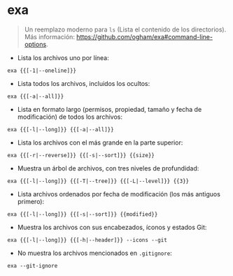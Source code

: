 # exa

> Un reemplazo moderno para `ls` (Lista el contenido de los directorios).
> Más información: <https://github.com/ogham/exa#command-line-options>.

- Lista los archivos uno por línea:

`exa {{[-1|--oneline]}}`

- Lista todos los archivos, incluidos los ocultos:

`exa {{[-a|--all]}}`

- Lista en formato largo (permisos, propiedad, tamaño y fecha de modificación) de todos los archivos:

`exa {{[-l|--long]}} {{[-a|--all]}}`

- Lista los archivos con el más grande en la parte superior:

`exa {{[-r|--reverse]}} {{[-s|--sort]}} {{size}}`

- Muestra un árbol de archivos, con tres niveles de profundidad:

`exa {{[-l|--long]}} {{[-T|--tree]}} {{[-L|--level]}} {{3}}`

- Lista archivos ordenados por fecha de modificación (los más antiguos primero):

`exa {{[-l|--long]}} {{[-s|--sort]}} {{modified}}`

- Muestra los archivos con sus encabezados, íconos y estados Git:

`exa {{[-l|--long]}} {{[-h|--header]}} --icons --git`

- No muestra los archivos mencionados en `.gitignore`:

`exa --git-ignore`
